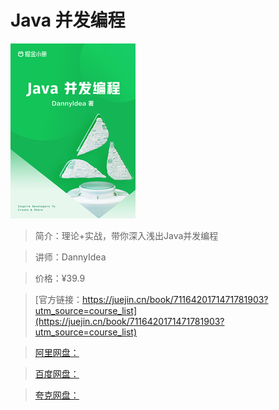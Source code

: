 # Java 并发编程

![img](../../assets/509056a472bf458591c0389a2a781da1~tplv-k3u1fbpfcp-no-mark_280_280_200_280.png)

> 简介：理论+实战，带你深入浅出Java并发编程

> 讲师：DannyIdea

> 价格：¥39.9

> [官方链接：https://juejin.cn/book/7116420171471781903?utm_source=course_list](https://juejin.cn/book/7116420171471781903?utm_source=course_list)

> [阿里网盘：]()

> [百度网盘：]()

> [夸克网盘：]()
